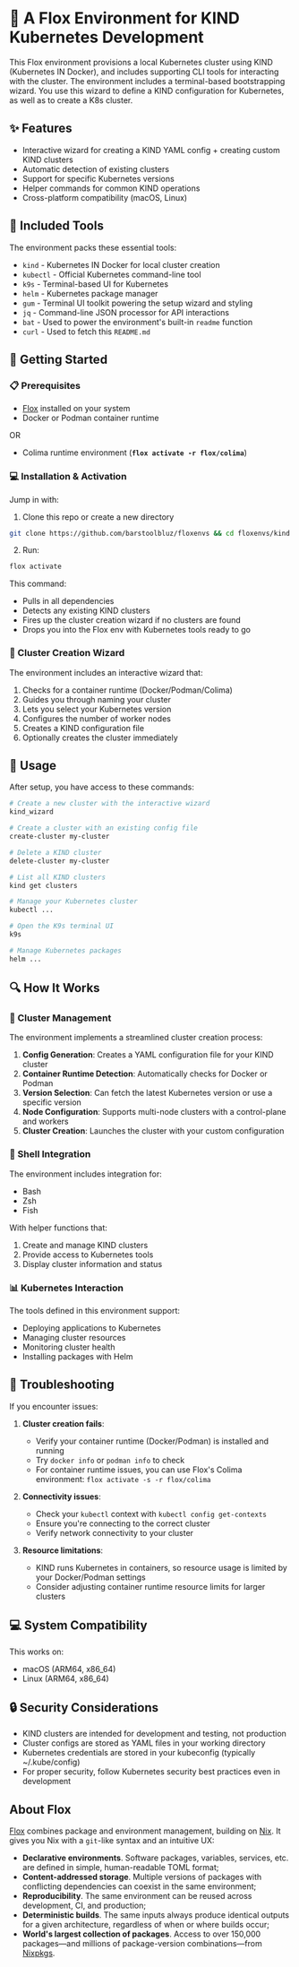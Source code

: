 # 🚢 A Flox Environment for KIND Kubernetes Development

This Flox environment provisions a local Kubernetes cluster using KIND (Kubernetes IN Docker), and includes supporting CLI tools for interacting with the cluster. The environment includes a terminal-based bootstrapping wizard. You use this wizard to define a KIND configuration for Kubernetes, as well as to create a K8s cluster.

## ✨ Features

- Interactive wizard for creating a KIND YAML config + creating custom KIND clusters
- Automatic detection of existing clusters
- Support for specific Kubernetes versions
- Helper commands for common KIND operations
- Cross-platform compatibility (macOS, Linux)

## 🧰 Included Tools

The environment packs these essential tools:

- `kind` - Kubernetes IN Docker for local cluster creation
- `kubectl` - Official Kubernetes command-line tool
- `k9s` - Terminal-based UI for Kubernetes
- `helm` - Kubernetes package manager
- `gum` - Terminal UI toolkit powering the setup wizard and styling
- `jq` - Command-line JSON processor for API interactions
- `bat` - Used to power the environment's built-in `readme` function
- `curl` - Used to fetch this `README.md`

## 🏁 Getting Started

### 📋 Prerequisites

- [Flox](https://flox.dev/get) installed on your system
- Docker or Podman container runtime

OR

- Colima runtime environment (**`flox activate -r flox/colima`**)

### 💻 Installation & Activation

Jump in with:

1. Clone this repo or create a new directory

```sh
git clone https://github.com/barstoolbluz/floxenvs && cd floxenvs/kind
```

2. Run:

```sh
flox activate
```

This command:
- Pulls in all dependencies
- Detects any existing KIND clusters
- Fires up the cluster creation wizard if no clusters are found
- Drops you into the Flox env with Kubernetes tools ready to go

### 🧙 Cluster Creation Wizard

The environment includes an interactive wizard that:

1. Checks for a container runtime (Docker/Podman/Colima)
2. Guides you through naming your cluster
3. Lets you select your Kubernetes version
4. Configures the number of worker nodes
5. Creates a KIND configuration file
6. Optionally creates the cluster immediately

## 📝 Usage

After setup, you have access to these commands:

```bash
# Create a new cluster with the interactive wizard
kind_wizard

# Create a cluster with an existing config file
create-cluster my-cluster

# Delete a KIND cluster
delete-cluster my-cluster

# List all KIND clusters
kind get clusters

# Manage your Kubernetes cluster
kubectl ...

# Open the K9s terminal UI
k9s

# Manage Kubernetes packages
helm ...
```

## 🔍 How It Works

### 🔄 Cluster Management

The environment implements a streamlined cluster creation process:

1. **Config Generation**: Creates a YAML configuration file for your KIND cluster
2. **Container Runtime Detection**: Automatically checks for Docker or Podman
3. **Version Selection**: Can fetch the latest Kubernetes version or use a specific version
4. **Node Configuration**: Supports multi-node clusters with a control-plane and workers
5. **Cluster Creation**: Launches the cluster with your custom configuration

### 🐚 Shell Integration

The environment includes integration for:
- Bash
- Zsh
- Fish

With helper functions that:
1. Create and manage KIND clusters
2. Provide access to Kubernetes tools
3. Display cluster information and status

### 📊 Kubernetes Interaction

The tools defined in this environment support:
- Deploying applications to Kubernetes
- Managing cluster resources
- Monitoring cluster health
- Installing packages with Helm

## 🔧 Troubleshooting

If you encounter issues:

1. **Cluster creation fails**: 
   - Verify your container runtime (Docker/Podman) is installed and running
   - Try `docker info` or `podman info` to check
   - For container runtime issues, you can use Flox's Colima environment: `flox activate -s -r flox/colima`
   
2. **Connectivity issues**:
   - Check your `kubectl` context with `kubectl config get-contexts`
   - Ensure you're connecting to the correct cluster
   - Verify network connectivity to your cluster

3. **Resource limitations**: 
   - KIND runs Kubernetes in containers, so resource usage is limited by your Docker/Podman settings
   - Consider adjusting container runtime resource limits for larger clusters

## 💻 System Compatibility

This works on:
- macOS (ARM64, x86_64)
- Linux (ARM64, x86_64)

## 🔒 Security Considerations

- KIND clusters are intended for development and testing, not production
- Cluster configs are stored as YAML files in your working directory
- Kubernetes credentials are stored in your kubeconfig (typically ~/.kube/config)
- For proper security, follow Kubernetes security best practices even in development

## About Flox

[Flox](https://flox.dev/docs) combines package and environment management, building on [Nix](https://github.com/NixOS/nix). It gives you Nix with a `git`-like syntax and an intuitive UX:

- **Declarative environments**. Software packages, variables, services, etc. are defined in simple, human-readable TOML format;
- **Content-addressed storage**. Multiple versions of packages with conflicting dependencies can coexist in the same environment;
- **Reproducibility**. The same environment can be reused across development, CI, and production;
- **Deterministic builds**. The same inputs always produce identical outputs for a given architecture, regardless of when or where builds occur;
- **World's largest collection of packages**. Access to over 150,000 packages—and millions of package-version combinations—from [Nixpkgs](https://github.com/NixOS/nixpkgs).
